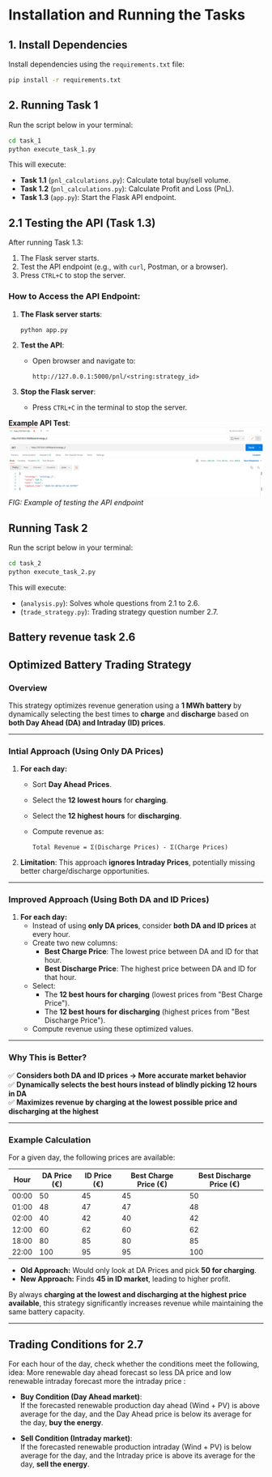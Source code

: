 # Installation and Running the Tasks

## 1. Install Dependencies  
Install dependencies using the `requirements.txt` file:  
```bash
pip install -r requirements.txt
```

## 2. Running Task 1  
Run the script below in your terminal:  
```bash
cd task_1
python execute_task_1.py
```

This will execute:  
- **Task 1.1** (`pnl_calculations.py`): Calculate total buy/sell volume.  
- **Task 1.2** (`pnl_calculations.py`): Calculate Profit and Loss (PnL).  
- **Task 1.3** (`app.py`): Start the Flask API endpoint.  

## 2.1 Testing the API (Task 1.3)  
After running Task 1.3:  
1. The Flask server starts.  
2. Test the API endpoint (e.g., with `curl`, Postman, or a browser).  
3. Press `CTRL+C` to stop the server.  

### How to Access the API Endpoint:  
1. **The Flask server starts**:  
   ```bash
   python app.py
   ```

2. **Test the API**:  
   - Open browser and navigate to:  
     ```
     http://127.0.0.1:5000/pnl/<string:strategy_id>
     ```  

3. **Stop the Flask server**:  
   - Press `CTRL+C` in the terminal to stop the server.  

**Example API Test**:  
![Sample Image](ref.png)  
*FIG: Example of testing the API endpoint*   

## Running Task 2
Run the script below in your terminal:  
```bash
cd task_2
python execute_task_2.py
```

This will execute:  
- (`analysis.py`): Solves whole questions from 2.1 to 2.6.  
- (`trade_strategy.py`): Trading strategy question number 2.7. 

## Battery revenue  task 2.6

## Optimized Battery Trading Strategy

### Overview
This strategy optimizes revenue generation using a **1 MWh battery** by dynamically selecting the best times to **charge** and **discharge** based on **both Day Ahead (DA) and Intraday (ID) prices**.

---

### Intial Approach (Using Only DA Prices)
1. **For each day:**
   - Sort **Day Ahead Prices**.
   - Select the **12 lowest hours** for **charging**.
   - Select the **12 highest hours** for **discharging**.
   - Compute revenue as:

     ```
     Total Revenue = Σ(Discharge Prices) - Σ(Charge Prices)
     ```

2. **Limitation**: This approach **ignores Intraday Prices**, potentially missing better charge/discharge opportunities.

---

### Improved Approach (Using Both DA and ID Prices)
1. **For each day:**
   - Instead of using **only DA prices**, consider **both DA and ID prices** at every hour.
   - Create two new columns:
     - **Best Charge Price**: The lowest price between DA and ID for that hour.
     - **Best Discharge Price**: The highest price between DA and ID for that hour.
   - Select:
     - The **12 best hours for charging** (lowest prices from "Best Charge Price").
     - The **12 best hours for discharging** (highest prices from "Best Discharge Price").
   - Compute revenue using these optimized values.

---

### Why This is Better?
✅ **Considers both DA and ID prices → More accurate market behavior**  
✅ **Dynamically selects the best hours instead of blindly picking 12 hours in DA**  
✅ **Maximizes revenue by charging at the lowest possible price and discharging at the highest**  

---

### Example Calculation
For a given day, the following prices are available:

| Hour  | DA Price (€) | ID Price (€) | Best Charge Price (€) | Best Discharge Price (€) |
|-------|------------|------------|------------------|------------------|
| 00:00 | 50 | 45 | 45 | 50 |
| 01:00 | 48 | 47 | 47 | 48 |
| 02:00 | 40 | 42 | 40 | 42 |
| 12:00 | 60 | 62 | 60 | 62 |
| 18:00 | 80 | 85 | 80 | 85 |
| 22:00 | 100 | 95 | 95 | 100 |

- **Old Approach:** Would only look at DA Prices and pick **50 for charging**.
- **New Approach:** Finds **45 in ID market**, leading to higher profit.

By always **charging at the lowest and discharging at the highest price available**, this strategy significantly increases revenue while maintaining the same battery capacity.

---




## Trading Conditions for 2.7

For each hour of the day, check whether the conditions meet the following, idea: More renewable day ahead forecast so less DA price and low renewable intraday forecast more the intraday price :

- **Buy Condition (Day Ahead market)**:  
  If the forecasted renewable production day ahead (Wind + PV) is above average for the day, and the Day Ahead price is below its average for the day, **buy the energy**.

- **Sell Condition (Intraday market)**:  
  If the forecasted renewable production intraday (Wind + PV) is below average for the day, and the Intraday price is above its average for the day, **sell the energy**.

  
